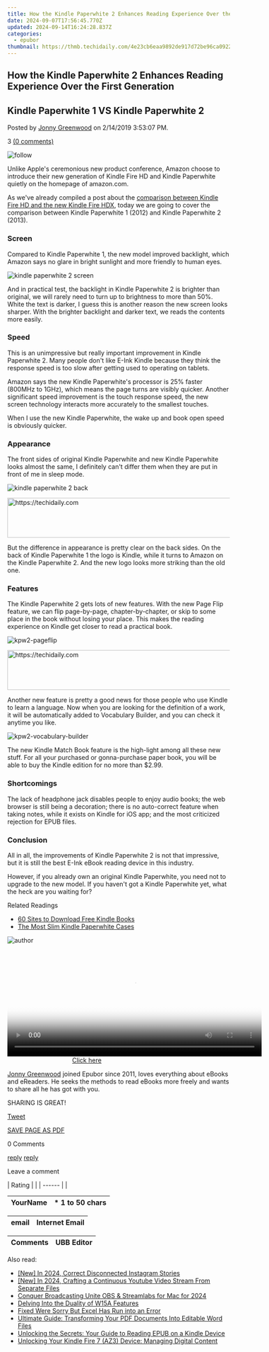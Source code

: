 ```yaml
---
title: How the Kindle Paperwhite 2 Enhances Reading Experience Over the First Generation
date: 2024-09-07T17:56:45.770Z
updated: 2024-09-14T16:24:28.837Z
categories:
  - epubor
thumbnail: https://thmb.techidaily.com/4e23cb6eaa9892de917d72be96ca092225859934da39293302befce06f1af300.jpg
---
```


## How the Kindle Paperwhite 2 Enhances Reading Experience Over the First Generation

## Kindle Paperwhite 1 VS Kindle Paperwhite 2

Posted by [Jonny Greenwood](https://plus.google.com/u/0/+JonnyGreenwood999) on 2/14/2019 3:53:07 PM.

3 [(0 comments)](http://www.epubor.com/#comment-area) 

![follow](http://www.epubor.com/images/follow.png)

Unlike Apple's ceremonious new product conference, Amazon choose to introduce their new generation of Kindle Fire HD and Kindle Paperwhite quietly on the homepage of amazon.com.

As we've already compiled a post about the [comparison between Kindle Fire HD and the new Kindle Fire HDX](https://www.slideshare.net/AdaWyy/kindle-fire-hdx-vs-kindle-fire-hd), today we are going to cover the comparison between Kindle Paperwhite 1 (2012) and Kindle Paperwhite 2 (2013).

### Screen

Compared to Kindle Paperwhite 1, the new model improved backlight, which Amazon says no glare in bright sunlight and more friendly to human eyes.

![kindle paperwhite 2 screen](http://www.epubor.com/images/popup-glare-compare.png)

And in practical test, the backlight in Kindle Paperwhite 2 is brighter than original, we will rarely need to turn up to brightness to more than 50%. White the text is darker, I guess this is another reason the new screen looks sharper. With the brighter backlight and darker text, we reads the contents more easily.

### Speed

This is an unimpressive but really important improvement in Kindle Paperwhite 2\. Many people don't like E-Ink Kindle because they think the response speed is too slow after getting used to operating on tablets.

Amazon says the new Kindle Paperwhite's processor is 25% faster (800MHz to 1GHz), which means the page turns are visibly quicker. Another significant speed improvement is the touch response speed, the new screen technology interacts more accurately to the smallest touches.

When I use the new Kindle Paperwhite, the wake up and book open speed is obviously quicker.

### Appearance

The front sides of original Kindle Paperwhite and new Kindle Paperwhite looks almost the same, I definitely can't differ them when they are put in front of me in sleep mode.

![kindle paperwhite 2 back](http://www.epubor.com/images/Paperwhite2.png)

<!-- affiliate ads begin -->
<a href="https://appsumo.8odi.net/c/5597632/2130874/7443" target="_top" id="2130874">
  <img src="//a.impactradius-go.com/display-ad/7443-2130874" border="0" alt="https://techidaily.com" width="728" height="90"/>
</a>
<img height="0" width="0" src="https://appsumo.8odi.net/i/5597632/2130874/7443" style="position:absolute;visibility:hidden;" border="0" />
<!-- affiliate ads end -->

But the difference in appearance is pretty clear on the back sides. On the back of Kindle Paperwhite 1 the logo is Kindle, while it turns to Amazon on the Kindle Paperwhite 2\. And the new logo looks more striking than the old one.

### Features

The Kindle Paperwhite 2 gets lots of new features. With the new Page Flip feature, we can flip page-by-page, chapter-by-chapter, or skip to some place in the book without losing your place. This makes the reading experience on Kindle get closer to read a practical book.

![kpw2-pageflip](http://www.epubor.com/images/showme-pageflip.png)

<!-- affiliate ads begin -->
<a href="https://appsumo.8odi.net/c/5597632/2118306/7443" target="_top" id="2118306">
  <img src="//a.impactradius-go.com/display-ad/7443-2118306" border="0" alt="https://techidaily.com" width="728" height="90"/>
</a>
<img height="0" width="0" src="https://appsumo.8odi.net/i/5597632/2118306/7443" style="position:absolute;visibility:hidden;" border="0" />
<!-- affiliate ads end -->

Another new feature is pretty a good news for those people who use Kindle to learn a language. Now when you are looking for the definition of a work, it will be automatically added to Vocabulary Builder, and you can check it anytime you like.

![kpw2-vocabulary-builder](http://www.epubor.com/images/vocabbuilder-2.png)

The new Kindle Match Book feature is the high-light among all these new stuff. For all your purchased or gonna-purchase paper book, you will be able to buy the Kindle edition for no more than $2.99.

### Shortcomings

The lack of headphone jack disables people to enjoy audio books; the web browser is still being a decoration; there is no auto-correct feature when taking notes, while it exists on Kindle for iOS app; and the most criticized rejection for EPUB files.

### Conclusion

All in all, the improvements of Kindle Paperwhite 2 is not that impressive, but it is still the best E-Ink eBook reading device in this industry.

However, if you already own an original Kindle Paperwhite, you need not to upgrade to the new model. If you haven't got a Kindle Paperwhite yet, what the heck are you waiting for?

Related Readings

* [60 Sites to Download Free Kindle Books](https://tools.techidaily.com/epubor/products/)
* [The Most Slim Kindle Paperwhite Cases](https://tools.techidaily.com/epubor/products/)

![author](http://www.epubor.com/images/uppic/jonny.png)

<!-- affiliate ads begin -->
<span id="1983475">
					<video width="576" height="240" style="cursor:pointer"
           poster="//a.impactradius-go.com/display-clicktoplayimage/1983475.png"
           onclick="if(!this.playClicked){this.play();this.setAttribute('controls',true);this.playClicked=true;}">
	   <source src="//a.impactradius-go.com/display-ad/22993-1983475">
	   <img src="//a.impactradius-go.com/display-clicktoplayimage/1983475.png" style="border: none; height: 100%; width: 100%; object-fit: contain">
	</video>
	<div style="width:360px;text-align:center"><a href="javascript:window.open(decodeURIComponent('https%3A%2F%2Fhomestyler.sjv.io%2Fc%2F5597632%2F1983475%2F22993'), '_blank');void(0);">Click here</a></div>
</span>
<img height="0" width="0" src="https://imp.pxf.io/i/5597632/1983475/22993" style="position:absolute;visibility:hidden;" border="0" />
<!-- affiliate ads end -->

[Jonny Greenwood](https://plus.google.com/u/0/+JonnyGreenwood999) joined Epubor since 2011, loves everything about eBooks and eReaders. He seeks the methods to read eBooks more freely and wants to share all he has got with you.

SHARING IS GREAT!

[Tweet](https://twitter.com/share) 

[SAVE PAGE AS PDF](https://tools.techidaily.com/epubor/products/) 

0 Comments

[reply](https://tools.techidaily.com/epubor/products/) [reply](https://tools.techidaily.com/epubor/products/) 

Leave a comment

| Rating |  |
| ------ |  |

| YourName | \*  1 to 50 chars |
| -------- | ----------------- |

| email | Internet Email |
| ----- | -------------- |

| Comments | UBB Editor |
| -------- | ---------- |

<ins class="adsbygoogle"
     style="display:block"
     data-ad-format="autorelaxed"
     data-ad-client="ca-pub-7571918770474297"
     data-ad-slot="1223367746"></ins>

<ins class="adsbygoogle"
     style="display:block"
     data-ad-client="ca-pub-7571918770474297"
     data-ad-slot="8358498916"
     data-ad-format="auto"
     data-full-width-responsive="true"></ins>

<span class="atpl-alsoreadstyle">Also read:</span>
<div><ul>
<li><a href="https://facebook-video-files.techidaily.com/new-in-2024-correct-disconnected-instagram-stories/"><u>[New] In 2024, Correct Disconnected Instagram Stories</u></a></li>
<li><a href="https://facebook-video-share.techidaily.com/new-in-2024-crafting-a-continuous-youtube-video-stream-from-separate-files/"><u>[New] In 2024, Crafting a Continuous Youtube Video Stream From Separate Files</u></a></li>
<li><a href="https://extra-information.techidaily.com/conquer-broadcasting-unite-obs-and-streamlabs-for-mac-for-2024/"><u>Conquer Broadcasting Unite OBS & Streamlabs for Mac for 2024</u></a></li>
<li><a href="https://buynow-tips.techidaily.com/delving-into-the-duality-of-w15a-features/"><u>Delving Into the Duality of W15A Features</u></a></li>
<li><a href="https://phone-solutions.techidaily.com/fixed-were-sorry-but-excel-has-run-into-an-error-by-stellar-guide/"><u>Fixed Were Sorry But Excel Has Run into an Error</u></a></li>
<li><a href="https://discover-bits.techidaily.com/ultimate-guide-transforming-your-pdf-documents-into-editable-word-files/"><u>Ultimate Guide: Transforming Your PDF Documents Into Editable Word Files</u></a></li>
<li><a href="https://discover-bits.techidaily.com/unlocking-the-secrets-your-guide-to-reading-epub-on-a-kindle-device/"><u>Unlocking the Secrets: Your Guide to Reading EPUB on a Kindle Device</u></a></li>
<li><a href="https://discover-bits.techidaily.com/unlocking-your-kindle-fire-7-az3-device-managing-digital-content/"><u>Unlocking Your Kindle Fire 7 (AZ3) Device: Managing Digital Content</u></a></li>
</ul></div>

